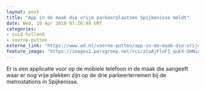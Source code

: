 ```yaml
---
layout: post
title: "App in de maak die vrije parkeerplaatsen Spijkenisse meldt"
date: Wed, 10 Apr 2019 07:26:49 GMT
categories: 
- zuid-holland 
- voorne-putten 
externe_link: "https://www.ad.nl/voorne-putten/app-in-de-maak-die-vrije-parkeerplaatsen-spijkenisse-meldt~a0261868/"
feature_image: "https://images1.persgroep.net/rcs/zCuAjFlnF1_quEX-UmNioFY6MWE/diocontent/100569561/_fitwidth/400/?appId=21791a8992982cd8da851550a453bd7f&quality=0.7"
---
```


Er is een applicatie voor op de mobiele telefoon in de maak die aangeeft waar er nog vrije plekken zijn op de drie parkeerterreinen bij de metrostations in Spijkenisse.
